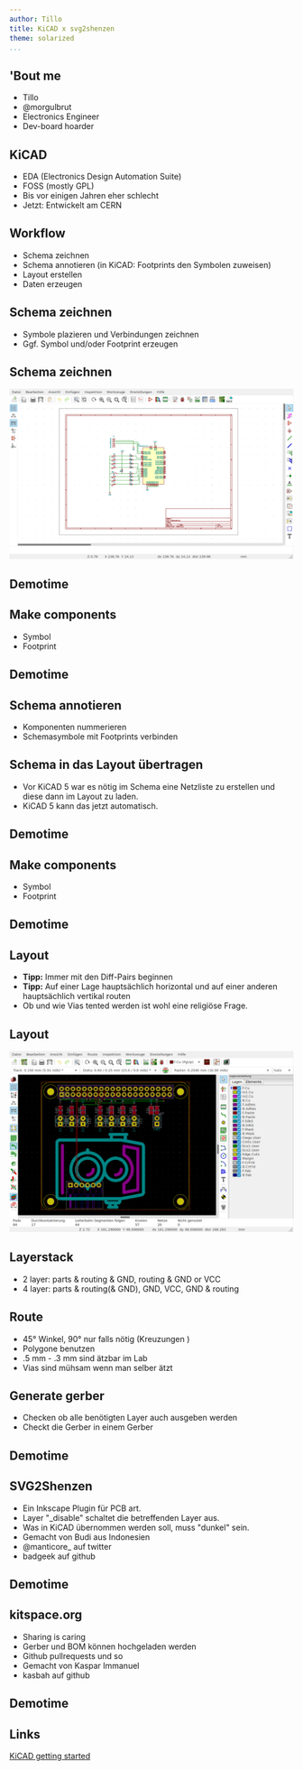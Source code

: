 ```yaml
---
author: Tillo 
title: KiCAD x svg2shenzen
theme: solarized
...
```


## 'Bout me
- Tillo
- @morgulbrut
- Electronics Engineer
- Dev-board hoarder


## KiCAD
- EDA (Electronics Design Automation Suite)
- FOSS (mostly GPL)
- Bis vor einigen Jahren eher schlecht
- Jetzt: Entwickelt am CERN

## Workflow
- Schema zeichnen
- Schema annotieren  (in KiCAD: Footprints den Symbolen zuweisen) 
- Layout erstellen
- Daten erzeugen

## Schema zeichnen
- Symbole plazieren und Verbindungen zeichnen
- Ggf. Symbol und/oder Footprint erzeugen

## Schema zeichnen
![Schematic editor](images/schema_editor.png)

## Demotime

## Make components
- Symbol
- Footprint

## Demotime

## Schema annotieren
* Komponenten nummerieren
* Schemasymbole mit Footprints verbinden

## Schema in das Layout übertragen
* Vor KiCAD 5 war es nötig im Schema eine Netzliste zu erstellen und diese dann im Layout zu laden.
* KiCAD 5 kann das jetzt automatisch.

## Demotime

## Make components
- Symbol
- Footprint

## Demotime

## Layout
* **Tipp:** Immer mit den Diff-Pairs beginnen
* **Tipp:** Auf einer Lage hauptsächlich horizontal und auf einer anderen hauptsächlich vertikal routen
* Ob und wie Vias tented werden ist wohl eine religiöse Frage.

## Layout
![Layout editor](images/layout_editor.png)

## Layerstack
- 2 layer: parts & routing & GND, routing & GND or VCC
- 4 layer: parts & routing(& GND), GND, VCC, GND & routing

## Route
- 45° Winkel, 90° nur falls nötig (Kreuzungen )
- Polygone benutzen
- .5 mm - .3 mm sind ätzbar im Lab
- Vias sind mühsam wenn man selber ätzt

## Generate gerber
- Checken ob alle benötigten Layer auch ausgeben werden
- Checkt die Gerber in einem Gerber

## Demotime

## SVG2Shenzen
* Ein Inkscape Plugin für PCB art.
* Layer "_disable" schaltet die betreffenden Layer aus.
* Was in KiCAD übernommen werden soll, muss "dunkel" sein.
* Gemacht von Budi aus Indonesien
* @manticore_ auf twitter
* badgeek auf github

## Demotime

## kitspace.org
* Sharing is caring
* Gerber und BOM können hochgeladen werden
* Github pullrequests und so
* Gemacht von Kaspar Immanuel
* kasbah auf github

## Demotime

## Links
[KiCAD getting started](http://docs.kicad-pcb.org/5.1.2/en/getting_started_in_kicad/getting_started_in_kicad.html)
